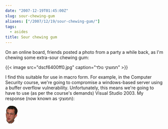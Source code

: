 ```yaml
---
date: "2007-12-19T01:45:00Z"
slug: sour-chewing-gum
aliases: ["/2007/12/19/sour-chewing-gum/"]
tags:
  - asides
title: Sour chewing gum
---
```


On an online board, friends posted a photo from a party a while back, as I'm
chewing some extra-sour chewing gum:

{{< image src="dscf6400ff0.jpg" caption="חמוצקי נולד" >}}

I find this suitable for use in macro form. For example, in the Computer
Security course, we're going to compromise a windows-based server using a
buffer overflow vulnerability. Unfortunately, this means we're going to have to
use (as per the course's demands) Visual Studio 2003. My response (now known as חמוצקי):

![חמוצקי](/images/sourtzky.gif)
